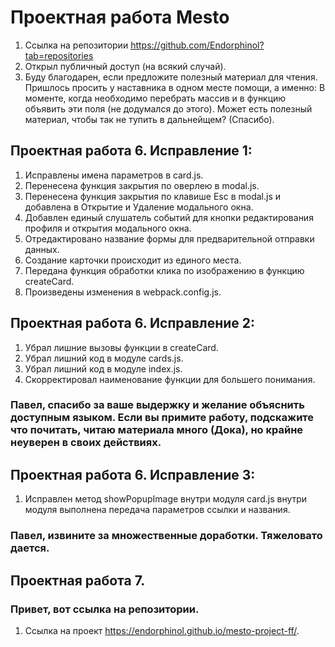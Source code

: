 # Проектная работа Mesto

1. Cсылка на репозитории https://github.com/Endorphinol?tab=repositories
2. Открыл публичный доступ (на всякий случай).
3. Буду благодарен, если предложите полезный материал для чтения. Пришлось просить у наставника в одном месте помощи, а именно: В моменте, когда необходимо перебрать массив и в функцию объявить эти поля (не додумался до этого). Может есть полезный материал, чтобы так не тупить в дальнейщем? (Спасибо).

## Проектная работа 6. Исправление 1:

1. Исправлены имена параметров в сard.js.
2. Перенесена функция закрытия по оверлею в modal.js.
3. Перенесена функция закрытия по клавише Esc в modal.js и добавлена в Открытие и Удаление модального окна.
4. Добавлен единый слушатель событий для кнопки редактирования профиля и открытия модального окна.
5. Отредактировано название формы для предварительной отправки данных.
6. Cоздание карточки происходит из единого места.
7. Передана функция обработки клика по изображению в функцию createCard.
8. Произведены изменения в webpack.config.js.

## Проектная работа 6. Исправление 2:

1. Убрал лишние вызовы функции в createCard.
2. Убрал лишний код в модуле сards.js.
3. Убрал лишний код в модуле index.js.
4. Скорректировал наименование функции для большего понимания.

### Павел, cпасибо за ваше выдержку и желание объяснить доступным языком. Если вы примите работу, подскажите что почитать, читаю материала много (Дока), но крайне неуверен в своих действиях.

## Проектная работа 6. Исправление 3:

1. Исправлен метод showPopupImage внутри модуля card.js внутри модуля выполнена передача параметров ссылки и названия.

### Павел, извините за множественные доработки. Тяжеловато дается.

## Проектная работа 7.
### Привет, вот ссылка на репозитории.

1. Ссылка на проект https://endorphinol.github.io/mesto-project-ff/.
